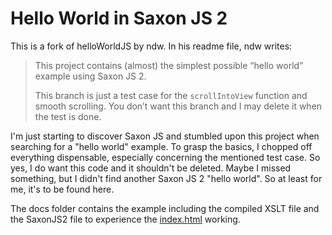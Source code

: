 # Hello World in Saxon JS 2

This is a fork of helloWorldJS by ndw. In his readme file, ndw writes:

> This project contains (almost) the simplest possible “hello world”
> example using Saxon JS 2.
>
> This branch is just a test case for the `scrollIntoView` function and smooth scrolling.
> You don’t want this branch and I may delete it when the test is done.

I'm just starting to discover Saxon JS and stumbled upon this project when searching for a "hello world" example. To grasp the basics, I chopped off everything dispensable, especially concerning the mentioned test case. So yes, I do want this code and it shouldn't be deleted. Maybe I missed something, but I didn't find another Saxon JS 2 "hello world". So at least for me, it's to be found here.

The docs folder contains the example including the compiled XSLT file and the SaxonJS2 file to experience the [index.html](https://andreasheese.github.io/helloWorldJS/) working.
